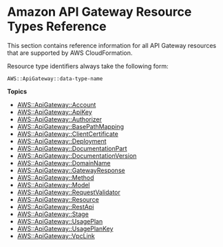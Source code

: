# Amazon API Gateway Resource Types Reference<a name="cfn-reference-apigateway"></a>

This section contains reference information for all API Gateway resources that are supported by AWS CloudFormation\.

Resource type identifiers always take the following form:

```
AWS::ApiGateway::data-type-name
```

**Topics**
+ [AWS::ApiGateway::Account](aws-resource-apigateway-account.md)
+ [AWS::ApiGateway::ApiKey](aws-resource-apigateway-apikey.md)
+ [AWS::ApiGateway::Authorizer](aws-resource-apigateway-authorizer.md)
+ [AWS::ApiGateway::BasePathMapping](aws-resource-apigateway-basepathmapping.md)
+ [AWS::ApiGateway::ClientCertificate](aws-resource-apigateway-clientcertificate.md)
+ [AWS::ApiGateway::Deployment](aws-resource-apigateway-deployment.md)
+ [AWS::ApiGateway::DocumentationPart](aws-resource-apigateway-documentationpart.md)
+ [AWS::ApiGateway::DocumentationVersion](aws-resource-apigateway-documentationversion.md)
+ [AWS::ApiGateway::DomainName](aws-resource-apigateway-domainname.md)
+ [AWS::ApiGateway::GatewayResponse](aws-resource-apigateway-gatewayresponse.md)
+ [AWS::ApiGateway::Method](aws-resource-apigateway-method.md)
+ [AWS::ApiGateway::Model](aws-resource-apigateway-model.md)
+ [AWS::ApiGateway::RequestValidator](aws-resource-apigateway-requestvalidator.md)
+ [AWS::ApiGateway::Resource](aws-resource-apigateway-resource.md)
+ [AWS::ApiGateway::RestApi](aws-resource-apigateway-restapi.md)
+ [AWS::ApiGateway::Stage](aws-resource-apigateway-stage.md)
+ [AWS::ApiGateway::UsagePlan](aws-resource-apigateway-usageplan.md)
+ [AWS::ApiGateway::UsagePlanKey](aws-resource-apigateway-usageplankey.md)
+ [AWS::ApiGateway::VpcLink](aws-resource-apigateway-vpclink.md)